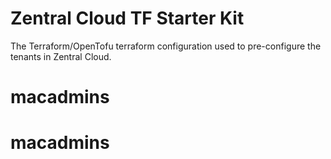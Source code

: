 # Zentral Cloud TF Starter Kit

The Terraform/OpenTofu terraform configuration used to pre-configure the tenants in Zentral Cloud.
# macadmins
# macadmins
